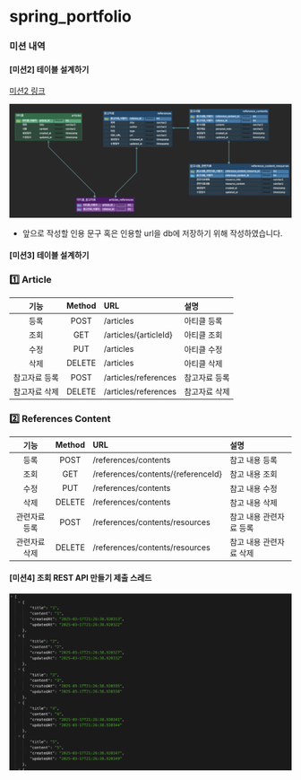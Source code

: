 # spring_portfolio



### 미션 내역

#### [미션2] 테이블 설계하기 

[미션2 링크](#https://www.erdcloud.com/d/RdWWu5viCrwkqxxkC)

![](readme_img/mission2_captured.png)

* 앞으로 작성할 인용 문구 혹은 인용할 url을 db에 저장하기 위해 작성하였습니다.



#### [미션3] 테이블 설계하기 

### 1️⃣ Article
|     기능      | Method | URL                   | 설명          |
| :-----------: | :----: | :-------------------- | :------------ |
|     등록      |  POST  | /articles             | 아티클 등록   |
|     조회      |  GET   | /articles/{articleId} | 아티클 조회   |
|     수정      |  PUT   | /articles             | 아티클 수정   |
|     삭제      | DELETE | /articles             | 아티클 삭제   |
| 참고자료 등록 |  POST  | /articles/references  | 참고자료 등록 |
| 참고자료 삭제 | DELETE | /articles/references  | 참고자료 삭제 |

### 2️⃣  References Content
|     기능      | Method | URL                                | 설명                    |
| :-----------: | :----: | :--------------------------------- | :---------------------- |
|     등록      |  POST  | /references/contents               | 참고 내용 등록          |
|     조회      |  GET   | /references/contents/{referenceId} | 참고 내용 조회          |
|     수정      |  PUT   | /references/contents               | 참고 내용 수정          |
|     삭제      | DELETE | /references/contents               | 참고 내용 삭제          |
| 관련자료 등록 |  POST  | /references/contents/resources     | 참고 내용 관련자료 등록 |
| 관련자료 삭제 | DELETE | /references/contents/resources     | 참고 내용 관련자료 삭제 |



#### [미션4] 조회 REST API 만들기 제출 스레드

![img](./readme_img/mission4.png)

